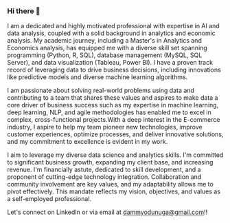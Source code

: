 ### Hi there 👋

I am a dedicated and highly motivated professional with expertise in AI and data analysis, coupled with a solid background in analytics and economic analysis. My academic journey, including a Master's in Analytics and Economics analysis, has equipped me with a diverse skill set spanning programming (Python, R, SQL), database management (MySQL, SQL Server), and data visualization (Tableau, Power
BI). I have a proven track record of leveraging data to drive business decisions, including innovations like predictive models and diverse machine learning algorithms.

I am passionate about solving real-world problems using data and contributing to a team that shares these values and aspires to make data a core driver of business success such as my expertise in machine learning, deep learning, NLP, and agile methodologies has enabled me to excel in complex, cross-functional projects.With a deep interest in the E-commerce industry, I aspire to help my team pioneer new technologies, improve customer experiences, optimize processes, and deliver innovative solutions, and my commitment to excellence is evident in my work.

I aim to leverage my diverse data science and analytics skills. I'm committed to significant business growth, expanding my client base, and increasing revenue. I'm financially astute, dedicated to skill development, and a proponent of cutting-edge technology integration. Collaboration and community involvement are key values, and my adaptability allows me to pivot effectively. This mandate reflects my vision, objectives, and values as a self-employed professional.

Let's connect on LinkedIn or via email at dammyodunuga@gmail.com!!
<!--
**DamilolaOdunuga/DamilolaOdunuga** is a ✨ _special_ ✨ repository because its `README.md` (this file) appears on your GitHub profile.

Here are some ideas to get you started:

- 🔭 I’m currently working on ...
- 🌱 I’m currently learning ...
- 👯 I’m looking to collaborate on ...
- 🤔 I’m looking for help with ...
- 💬 Ask me about ...
- 📫 How to reach me: ...
- 😄 Pronouns: ...
- ⚡ Fun fact: ...
-->
